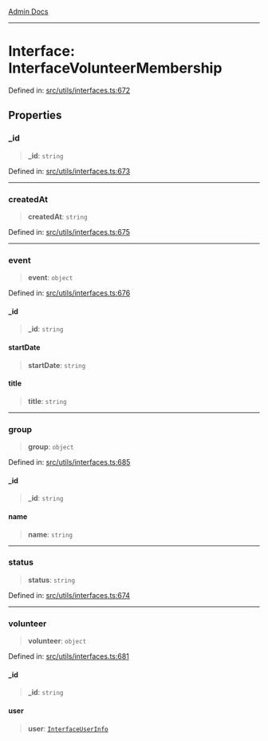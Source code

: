 [Admin Docs](/)

***

# Interface: InterfaceVolunteerMembership

Defined in: [src/utils/interfaces.ts:672](https://github.com/hustlernik/talawa-admin/blob/fe326ed17e0fa5ad916ff9f383f63b5d38aedc7b/src/utils/interfaces.ts#L672)

## Properties

### \_id

> **\_id**: `string`

Defined in: [src/utils/interfaces.ts:673](https://github.com/hustlernik/talawa-admin/blob/fe326ed17e0fa5ad916ff9f383f63b5d38aedc7b/src/utils/interfaces.ts#L673)

***

### createdAt

> **createdAt**: `string`

Defined in: [src/utils/interfaces.ts:675](https://github.com/hustlernik/talawa-admin/blob/fe326ed17e0fa5ad916ff9f383f63b5d38aedc7b/src/utils/interfaces.ts#L675)

***

### event

> **event**: `object`

Defined in: [src/utils/interfaces.ts:676](https://github.com/hustlernik/talawa-admin/blob/fe326ed17e0fa5ad916ff9f383f63b5d38aedc7b/src/utils/interfaces.ts#L676)

#### \_id

> **\_id**: `string`

#### startDate

> **startDate**: `string`

#### title

> **title**: `string`

***

### group

> **group**: `object`

Defined in: [src/utils/interfaces.ts:685](https://github.com/hustlernik/talawa-admin/blob/fe326ed17e0fa5ad916ff9f383f63b5d38aedc7b/src/utils/interfaces.ts#L685)

#### \_id

> **\_id**: `string`

#### name

> **name**: `string`

***

### status

> **status**: `string`

Defined in: [src/utils/interfaces.ts:674](https://github.com/hustlernik/talawa-admin/blob/fe326ed17e0fa5ad916ff9f383f63b5d38aedc7b/src/utils/interfaces.ts#L674)

***

### volunteer

> **volunteer**: `object`

Defined in: [src/utils/interfaces.ts:681](https://github.com/hustlernik/talawa-admin/blob/fe326ed17e0fa5ad916ff9f383f63b5d38aedc7b/src/utils/interfaces.ts#L681)

#### \_id

> **\_id**: `string`

#### user

> **user**: [`InterfaceUserInfo`](InterfaceUserInfo.md)
